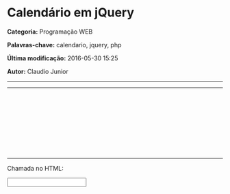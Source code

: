 # Calendário em jQuery

**Categoria:** Programação WEB

**Palavras-chave:** calendario, jquery, php

**Última modificação:** 2016-05-30 15:25

**Autor:** Claudio Junior

---

<hr />
<p><! calendario !><br /><link rel="stylesheet" href="//code.jquery.com/ui/1.11.4/themes/smoothness/jquery-ui.css"><br /><script src="//code.jquery.com/jquery-1.10.2.js"></script><br /><script src="//code.jquery.com/ui/1.11.4/jquery-ui.js"></script><br /><link rel="stylesheet" href="/resources/demos/style.css"><br /><script></p>
<p>$(function() {<br /><br />$( "#datepicker" ).datepicker({dateFormat: 'dd/mm/yy', changeMonth: true,<br />changeYear: true});<br /><br />});<br /></script><br /><br /></script><br /><! calendario !></p>
<hr />
<p>Chamada no HTML:</p>
<p><input type="text" id="datepicker" name="diainicial" /></p>